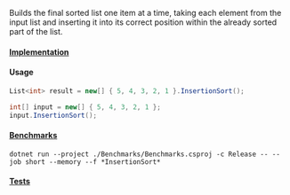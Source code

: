 Builds the final sorted list one item at a time, taking each element from the input list and inserting it into its correct position within the already sorted part of the list.

#### [Implementation](https://github.com/Timmoth/DsaDotnet/blob/main/DsaDotnet/Sorting/Insertion.cs)

#### Usage
```cs
List<int> result = new[] { 5, 4, 3, 2, 1 }.InsertionSort();

int[] input = new[] { 5, 4, 3, 2, 1 };
input.InsertionSort();
```

#### [Benchmarks](https://github.com/Timmoth/DsaDotnet/blob/main/Benchmarks/Sorting/InsertionSortBenchmarks.cs)

```console
dotnet run --project ./Benchmarks/Benchmarks.csproj -c Release -- --job short --memory --f *InsertionSort*
```

#### [Tests](https://github.com/Timmoth/DsaDotnet/blob/main/Tests/Sorting/InsertionSortTests.cs)